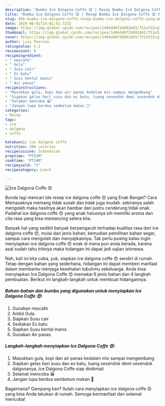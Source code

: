```yaml
---
description: "Bumbu Ice Dalgona Coffe 😍 | Resep Bumbu Ice Dalgona Coffe 😍 Yang Menggugah Selera"
title: "Bumbu Ice Dalgona Coffe 😍 | Resep Bumbu Ice Dalgona Coffe 😍 Yang Menggugah Selera"
slug: 956-bumbu-ice-dalgona-coffe-resep-bumbu-ice-dalgona-coffe-yang-menggugah-selera
date: 2020-06-01T14:01:43.723Z
image: https://img-global.cpcdn.com/recipes/1404dd0f2b892d43/751x532cq70/ice-dalgona-coffe-😍-foto-resep-utama.jpg
thumbnail: https://img-global.cpcdn.com/recipes/1404dd0f2b892d43/751x532cq70/ice-dalgona-coffe-😍-foto-resep-utama.jpg
cover: https://img-global.cpcdn.com/recipes/1404dd0f2b892d43/751x532cq70/ice-dalgona-coffe-😍-foto-resep-utama.jpg
author: Luis Pearson
ratingvalue: 4.2
reviewcount: 6
recipeingredient:
- " nescafe"
- " Gula"
- " Susu cair"
- " Es batu"
- " Susu kental manis"
- " Air panas"
recipeinstructions:
- "Masukkan gula, kopi dan air panas kedalam mix sampai mengembang"
- "Siapkan gelas beri susu dan es batu, tuang sesendok demi sesendok dalgonanya, Ice Dalgona Coffe siap dinikmati"
- "Selamat mencoba 😁"
- "Jangan lupa berdoa sembelum makan 🙏"
categories:
- Resep
tags:
- ice
- dalgona
- coffe

katakunci: ice dalgona coffe 
nutrition: 200 calories
recipecuisine: Indonesian
preptime: "PT32M"
cooktime: "PT34M"
recipeyield: "3"
recipecategory: Lunch

---
```



![Ice Dalgona Coffe 😍](https://img-global.cpcdn.com/recipes/1404dd0f2b892d43/751x532cq70/ice-dalgona-coffe-😍-foto-resep-utama.jpg)

Bunda lagi mencari ide resep ice dalgona coffe 😍 yang Enak Banget? Cara Memasaknya memang tidak susah dan tidak juga mudah. sekiranya salah mengolah maka hasilnya akan hambar dan justru cenderung tidak enak. Padahal ice dalgona coffe 😍 yang enak harusnya sih memiliki aroma dan cita rasa yang bisa memancing selera kita.

Banyak hal yang sedikit banyak berpengaruh terhadap kualitas rasa dari ice dalgona coffe 😍, mulai dari jenis bahan, kemudian pemilihan bahan segar, sampai cara mengolah dan menyajikannya. Tak perlu pusing kalau ingin menyiapkan ice dalgona coffe 😍 enak di mana pun anda berada, karena asal sudah tahu triknya maka hidangan ini dapat jadi sajian istimewa.




Nah, kali ini kita coba, yuk, siapkan ice dalgona coffe 😍 sendiri di rumah. Tetap dengan bahan yang sederhana, hidangan ini dapat memberi manfaat dalam membantu menjaga kesehatan tubuhmu sekeluarga. Anda bisa menyiapkan Ice Dalgona Coffe 😍 memakai 6 jenis bahan dan 4 langkah pembuatan. Berikut ini langkah-langkah untuk membuat hidangannya.

<!--inarticleads1-->

##### Bahan-bahan dan bumbu yang digunakan untuk menyiapkan Ice Dalgona Coffe 😍:

1. Gunakan  nescafe
1. Ambil  Gula
1. Siapkan  Susu cair
1. Sediakan  Es batu
1. Siapkan  Susu kental manis
1. Gunakan  Air panas




<!--inarticleads2-->

##### Langkah-langkah menyiapkan Ice Dalgona Coffe 😍:

1. Masukkan gula, kopi dan air panas kedalam mix sampai mengembang
1. Siapkan gelas beri susu dan es batu, tuang sesendok demi sesendok dalgonanya, Ice Dalgona Coffe siap dinikmati
1. Selamat mencoba 😁
1. Jangan lupa berdoa sembelum makan 🙏




Bagaimana? Gampang kan? Itulah cara menyiapkan ice dalgona coffe 😍 yang bisa Anda lakukan di rumah. Semoga bermanfaat dan selamat mencoba!
